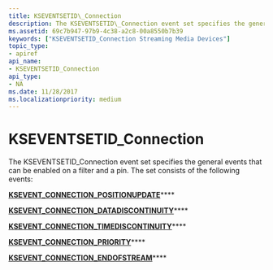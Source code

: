 ```yaml
---
title: KSEVENTSETID\_Connection
description: The KSEVENTSETID\_Connection event set specifies the general events that can be enabled on a filter and a pin.
ms.assetid: 69c7b947-97b9-4c38-a2c8-00a8550b7b39
keywords: ["KSEVENTSETID_Connection Streaming Media Devices"]
topic_type:
- apiref
api_name:
- KSEVENTSETID_Connection
api_type:
- NA
ms.date: 11/28/2017
ms.localizationpriority: medium
---
```


# KSEVENTSETID\_Connection


The KSEVENTSETID\_Connection event set specifies the general events that can be enabled on a filter and a pin. The set consists of the following events:

[**KSEVENT\_CONNECTION\_POSITIONUPDATE**](ksevent-connection-positionupdate.md)****

[**KSEVENT\_CONNECTION\_DATADISCONTINUITY**](ksevent-connection-datadiscontinuity.md)****

[**KSEVENT\_CONNECTION\_TIMEDISCONTINUITY**](ksevent-connection-timediscontinuity.md)****

[**KSEVENT\_CONNECTION\_PRIORITY**](ksevent-connection-priority.md)****

[**KSEVENT\_CONNECTION\_ENDOFSTREAM**](ksevent-connection-endofstream.md)****

 

 





